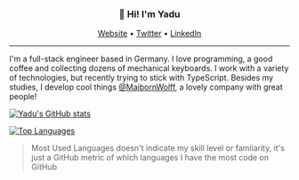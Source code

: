 <h3 align="center">👋 Hi! I'm Yadu</h3>
<p align="center">
  <a href="https://yduman.github.io">Website</a> •
  <a href="https://twitter.com/proxyduman">Twitter</a> •
  <a href="https://www.linkedin.com/in/yadullah-duman-601594137/">LinkedIn</a>
</p>

---

I'm a full-stack engineer based in Germany. I love programming, a good coffee and collecting dozens of mechanical keyboards. I work with a variety of technologies, but recently trying to stick with TypeScript. Besides my studies, I develop cool things [@MaibornWolff](https://www.maibornwolff.de/), a lovely company with great people!

[![Yadu's GitHub stats](https://github-readme-stats.vercel.app/api?username=yduman&count_private=true&show_icons=true&theme=dracula)](https://github.com/yduman)

[![Top Languages](https://github-readme-stats.vercel.app/api/top-langs/?username=yduman&layout=compact&theme=dracula)](https://github.com/yduman)

> Most Used Languages doesn't indicate my skill level or familarity, it's just a GitHub metric of which languages I have the most code on GitHub